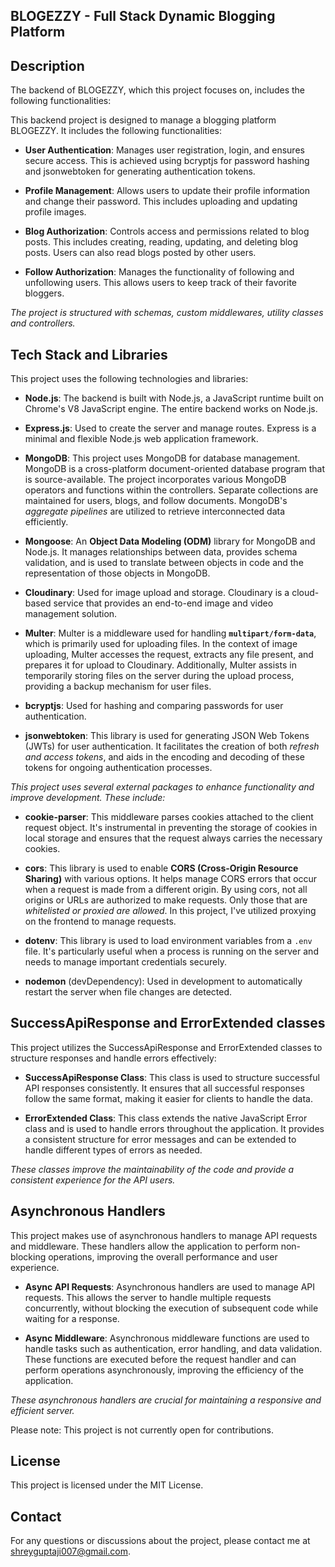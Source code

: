 ## BLOGEZZY - Full Stack Dynamic Blogging Platform

## Description

The backend of BLOGEZZY, which this project focuses on, includes the following functionalities:

This backend project is designed to manage a blogging platform BLOGEZZY. It includes the following functionalities:

- **User Authentication**: Manages user registration, login, and ensures secure access. This is achieved using bcryptjs for password hashing and jsonwebtoken for generating authentication tokens.

- **Profile Management**: Allows users to update their profile information and change their password. This includes uploading and updating profile images.

- **Blog Authorization**: Controls access and permissions related to blog posts. This includes creating, reading, updating, and deleting blog posts. Users can also read blogs posted by other users.

- **Follow Authorization**: Manages the functionality of following and unfollowing users. This allows users to keep track of their favorite bloggers.

_The project is structured with schemas, custom middlewares, utility classes and controllers._

## Tech Stack and Libraries

This project uses the following technologies and libraries:

- **Node.js**: The backend is built with Node.js, a JavaScript runtime built on Chrome's V8 JavaScript engine. The entire backend
  works on Node.js.

- **Express.js**: Used to create the server and manage routes. Express is a minimal and flexible Node.js web application framework.

- **MongoDB**: This project uses MongoDB for database management. MongoDB is a cross-platform document-oriented database program that is source-available. The project incorporates various MongoDB operators and functions within the controllers. Separate collections are maintained for users, blogs, and follow documents. MongoDB's _aggregate pipelines_ are utilized to retrieve interconnected data efficiently.

- **Mongoose**: An **Object Data Modeling (ODM)** library for MongoDB and Node.js. It manages relationships between data, provides schema validation, and is used to translate between objects in code and the representation of those objects in MongoDB.

- **Cloudinary**: Used for image upload and storage. Cloudinary is a cloud-based service that provides an end-to-end image and video management solution.

- **Multer**: Multer is a middleware used for handling **`multipart/form-data`**, which is primarily used for uploading files. In the context of image uploading, Multer accesses the request, extracts any file present, and prepares it for upload to Cloudinary. Additionally, Multer assists in temporarily storing files on the server during the upload process, providing a backup mechanism for user files.

- **bcryptjs**: Used for hashing and comparing passwords for user authentication.

- **jsonwebtoken**: This library is used for generating JSON Web Tokens (JWTs) for user authentication. It facilitates the creation of both _refresh and access tokens_, and aids in the encoding and decoding of these tokens for ongoing authentication processes.

_This project uses several external packages to enhance functionality and improve development. These include:_

- **cookie-parser**: This middleware parses cookies attached to the client request object. It's instrumental in preventing the storage of cookies in local storage and ensures that the request always carries the necessary cookies.

- **cors**: This library is used to enable **CORS (Cross-Origin Resource Sharing)** with various options. It helps manage CORS errors that occur when a request is made from a different origin. By using cors, not all origins or URLs are authorized to make requests. Only those that are _whitelisted or proxied are allowed_. In this project, I've utilized proxying on the frontend to manage requests.

- **dotenv**: This library is used to load environment variables from a `.env` file. It's particularly useful when a process is running on the server and needs to manage important credentials securely.

- **nodemon** (devDependency): Used in development to automatically restart the server when file changes are detected.

## SuccessApiResponse and ErrorExtended classes

This project utilizes the SuccessApiResponse and ErrorExtended classes to structure responses and handle errors effectively:

- **SuccessApiResponse Class**: This class is used to structure successful API responses consistently. It ensures that all successful responses follow the same format, making it easier for clients to handle the data.

- **ErrorExtended Class**: This class extends the native JavaScript Error class and is used to handle errors throughout the application. It provides a consistent structure for error messages and can be extended to handle different types of errors as needed.

_These classes improve the maintainability of the code and provide a consistent experience for the API users._

## Asynchronous Handlers

This project makes use of asynchronous handlers to manage API requests and middleware. These handlers allow the application to perform non-blocking operations, improving the overall performance and user experience.

- **Async API Requests**: Asynchronous handlers are used to manage API requests. This allows the server to handle multiple requests concurrently, without blocking the execution of subsequent code while waiting for a response.

- **Async Middleware**: Asynchronous middleware functions are used to handle tasks such as authentication, error handling, and data validation. These functions are executed before the request handler and can perform operations asynchronously, improving the efficiency of the application.

_These asynchronous handlers are crucial for maintaining a responsive and efficient server._

Please note: This project is not currently open for contributions.

## License

This project is licensed under the MIT License.

## Contact

For any questions or discussions about the project, please contact me at <shreyguptaji007@gmail.com>.
